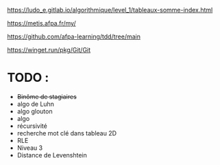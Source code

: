 https://ludo_e.gitlab.io/algorithmique/level_1/tableaux-somme-index.html

https://metis.afpa.fr/my/


https://github.com/afpa-learning/tdd/tree/main


https://winget.run/pkg/Git/Git

# TODO :
* ~~Binôme de stagiaires~~
* algo de Luhn
* algo glouton
* algo 
* récursivité
* recherche mot clé dans tableau 2D
* RLE
* Niveau 3
* Distance de Levenshtein
